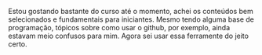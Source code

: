 Estou gostando bastante do curso até o momento, achei os conteúdos bem selecionados e fundamentais para iniciantes. Mesmo tendo alguma base de programação, tópicos sobre como usar o github, por exemplo, ainda estavam meio confusos para mim. Agora sei usar essa ferramente do jeito certo.

